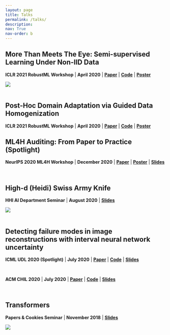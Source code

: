 ```yaml
---
layout: page
title: Talks
permalink: /talks/
description:
nav: True
nav-order: b
---
```

## More Than Meets The Eye: Semi-supervised Learning Under Non-IID Data
**ICLR 2021 RobustML Workshop** | **April 2020** | [**Paper**](https://sites.google.com/connect.hku.hk/robustml-2021/accepted-papers/paper-031) | [**Code**](https://github.com/luisoala/non-iid-ssdl) | [**Poster**](https://github.com/luisoala/luisoala.github.io/blob/master/assets/pdf/posters/Poster_ICLR_2021_v2%20(1).pdf)

<div class="row mt-3">
    <div class="col-sm mt-3 mt-md-0">
        <img class="img-fluid rounded z-depth-1" src="{{ site.baseurl }}/assets/img/poster/iclr-ssdl.png" data-zoomable>
    </div>
</div>
<br>

## Post-Hoc Domain Adaptation via Guided Data Homogenization
**ICLR 2021 RobustML Workshop** | **April 2020** | [**Paper**](https://sites.google.com/connect.hku.hk/robustml-2021/accepted-papers/paper-062) | [**Code**](https://github.com/willisk/GDH) | [**Poster**]()
## ML4H Auditing: From Paper to Practice (Spotlight)
**NeurIPS 2020 ML4H Workshop** | **December 2020** | [**Paper**](http://proceedings.mlr.press/v136/oala20a.html) | [**Poster**](https://github.com/luisoala/luisoala.github.io/blob/master/assets/pdf/posters/76_poster%20(1).pdf) | [**Slides**](https://github.com/luisoala/luisoala.github.io/blob/master/assets/pdf/slides/ML4H_NeurIPS2020_Slides.pdf)

<div id="presentation-embed-38941015"></div>
<script src='https://slideslive.com/embed_presentation.js'></script>
<script>
    embed = new SlidesLiveEmbed('presentation-embed-38941015', {
        presentationId: '38941015',
        autoPlay: false, // change to true to autoplay the embedded presentation
        verticalEnabled: true
    });
</script>
<br>

## High-d (Heidi) Swiss Army Knife
**HHI AI Department Seminar** | **August 2020** | [**Slides**](https://github.com/luisoala/luisoala.github.io/blob/master/assets/pdf/slides/high_d_swiss_army_knife%20(2).pdf)

<div class="row mt-3">
    <div class="col-sm mt-3 mt-md-0">
        <img class="img-fluid rounded z-depth-1" src="{{ site.baseurl }}/assets/img/talks/highd.png" data-zoomable>
    </div>
</div>
<br>

## Detecting failure modes in image reconstructions with interval neural network uncertainty
**ICML UDL 2020 (Spotlight)** | **July 2020** | [**Paper**](http://www.gatsby.ucl.ac.uk/~balaji/udl2020/accepted-papers/UDL2020-paper-011.pdf) | [**Code**](https://github.com/luisoala/inn) | [**Slides**](https://github.com/luisoala/luisoala.github.io/blob/master/assets/pdf/slides/UDL2020_slides%20(9).pdf)

<div id="presentation-embed-38930948"></div>
<script src='https://slideslive.com/embed_presentation.js'></script>
<script>
    embed = new SlidesLiveEmbed('presentation-embed-38930948', {
        presentationId: '38930948',
        autoPlay: false, // change to true to autoplay the embedded presentation
        verticalEnabled: true
    });
</script>
<br>

**ACM CHIL 2020** | **July 2020** | [**Paper**](https://link.springer.com/article/10.1007/s11548-021-02482-2) | [**Code**](https://github.com/luisoala/inn) | [**Slides**](https://github.com/luisoala/luisoala.github.io/blob/master/assets/pdf/slides/CHIL2020_slides_1.pdf)

<div id="presentation-embed-38931985"></div>
<script src='https://slideslive.com/embed_presentation.js'></script>
<script>
    embed = new SlidesLiveEmbed('presentation-embed-38931985', {
        presentationId: '38931985',
        autoPlay: false, // change to true to autoplay the embedded presentation
        verticalEnabled: true
    });
</script>
<br>

## Transformers
**Papers & Cookies Seminar** | **November 2018** | [**Slides**](https://github.com/luisoala/luisoala.github.io/blob/master/assets/pdf/slides/transformers.pdf)

<div class="row mt-3">
    <div class="col-sm mt-3 mt-md-0">
        <img class="img-fluid rounded z-depth-1" src="{{ site.baseurl }}/assets/img/talks/transformer.png" data-zoomable>
    </div>
